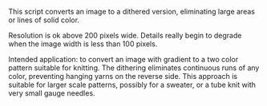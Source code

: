 This script converts an image to a dithered version, eliminating large areas or lines of solid color.

Resolution is ok above 200 pixels wide. Details really begin to degrade when the image width is less than 100 pixels.

Intended application:
to convert an image with gradient to a two color pattern suitable for knitting. The dithering eliminates continuous runs of any color, preventing hanging yarns on the reverse side.
This approach is suitable for larger scale patterns, possibly for a sweater, or a tube knit with very small gauge needles.
